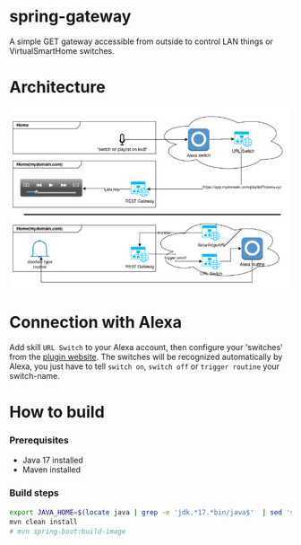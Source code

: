 # spring-gateway
A simple GET gateway accessible from outside to control LAN things or VirtualSmartHome switches.

# Architecture

![rest-gw-flows.drawio.png](doc%2Frest-gw-flows.drawio.png)

# Connection with Alexa

Add skill `URL Switch` to your Alexa account, then configure your 'switches' from the [plugin website](https://www.virtualsmarthome.xyz/url_switch).
The switches will be recognized automatically by Alexa, you just have to tell `switch on`, `switch off` or `trigger routine` your switch-name.

# How to build

### Prerequisites

- Java 17 installed
- Maven installed

### Build steps

```bash
export JAVA_HOME=$(locate java | grep -e 'jdk.*17.*bin/java$'  | sed 's#/bin/java##')
mvn clean install
# mvn spring-boot:build-image
```